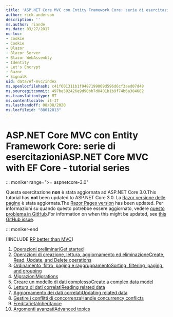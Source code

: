 ```yaml
---
title: 'ASP.NET Core MVC con Entity Framework Core: serie di esercitazioni'
author: rick-anderson
description: ''
ms.author: riande
ms.date: 03/27/2017
no-loc:
- cookie
- Cookie
- Blazor
- Blazor Server
- Blazor WebAssembly
- Identity
- Let's Encrypt
- Razor
- SignalR
uid: data/ef-mvc/index
ms.openlocfilehash: c41f601311b1f9487199009d596d6cf3aed07d48
ms.sourcegitcommit: 497be502426e9d90bb7d0401b1b9f74b6a384682
ms.translationtype: MT
ms.contentlocale: it-IT
ms.lasthandoff: 08/08/2020
ms.locfileid: "88012813"
---
```

# <a name="aspnet-core-mvc-with-ef-core---tutorial-series"></a><span data-ttu-id="bfb52-102">ASP.NET Core MVC con Entity Framework Core: serie di esercitazioni</span><span class="sxs-lookup"><span data-stu-id="bfb52-102">ASP.NET Core MVC with EF Core - tutorial series</span></span>

::: moniker range=">= aspnetcore-3.0"

<span data-ttu-id="bfb52-103">Questa esercitazione **non** è stata aggiornata ad ASP.NET Core 3.0.</span><span class="sxs-lookup"><span data-stu-id="bfb52-103">This tutorial has **not** been updated to ASP.NET Core 3.0.</span></span> <span data-ttu-id="bfb52-104">La [ Razor versione delle pagine](xref:data/ef-rp/intro) è stata aggiornata.</span><span class="sxs-lookup"><span data-stu-id="bfb52-104">The [Razor Pages version](xref:data/ef-rp/intro) has been updated.</span></span> <span data-ttu-id="bfb52-105">Per informazioni su quando questo potrebbe essere aggiornato, vedere [questo problema in GitHub](https://github.com/dotnet/AspNetCore.Docs/issues/13920).</span><span class="sxs-lookup"><span data-stu-id="bfb52-105">For information on when this might be updated, see [this GitHub issue](https://github.com/dotnet/AspNetCore.Docs/issues/13920).</span></span>

::: moniker-end

[!INCLUDE [RP better than MVC](../../includes/RP-EF/rp-over-mvc.md)]

1. [<span data-ttu-id="bfb52-106">Operazioni preliminari</span><span class="sxs-lookup"><span data-stu-id="bfb52-106">Get started</span></span>](xref:data/ef-mvc/intro)
1. [<span data-ttu-id="bfb52-107">Operazioni di creazione, lettura, aggiornamento ed eliminazione</span><span class="sxs-lookup"><span data-stu-id="bfb52-107">Create, Read, Update, and Delete operations</span></span>](xref:data/ef-mvc/crud)
1. [<span data-ttu-id="bfb52-108">Ordinamento, filtro, paging e raggruppamento</span><span class="sxs-lookup"><span data-stu-id="bfb52-108">Sorting, filtering, paging, and grouping</span></span>](xref:data/ef-mvc/sort-filter-page)
1. [<span data-ttu-id="bfb52-109">Migrazioni</span><span class="sxs-lookup"><span data-stu-id="bfb52-109">Migrations</span></span>](xref:data/ef-mvc/migrations)
1. [<span data-ttu-id="bfb52-110">Creare un modello di dati complesso</span><span class="sxs-lookup"><span data-stu-id="bfb52-110">Create a complex data model</span></span>](xref:data/ef-mvc/complex-data-model)
1. [<span data-ttu-id="bfb52-111">Lettura di dati correlati</span><span class="sxs-lookup"><span data-stu-id="bfb52-111">Reading related data</span></span>](xref:data/ef-mvc/read-related-data)
1. [<span data-ttu-id="bfb52-112">Aggiornamento dei dati correlati</span><span class="sxs-lookup"><span data-stu-id="bfb52-112">Updating related data</span></span>](xref:data/ef-mvc/update-related-data)
1. [<span data-ttu-id="bfb52-113">Gestire i conflitti di concorrenza</span><span class="sxs-lookup"><span data-stu-id="bfb52-113">Handle concurrency conflicts</span></span>](xref:data/ef-mvc/concurrency)
1. [<span data-ttu-id="bfb52-114">Ereditarietà</span><span class="sxs-lookup"><span data-stu-id="bfb52-114">Inheritance</span></span>](xref:data/ef-mvc/inheritance)
1. [<span data-ttu-id="bfb52-115">Argomenti avanzati</span><span class="sxs-lookup"><span data-stu-id="bfb52-115">Advanced topics</span></span>](xref:data/ef-mvc/advanced)

